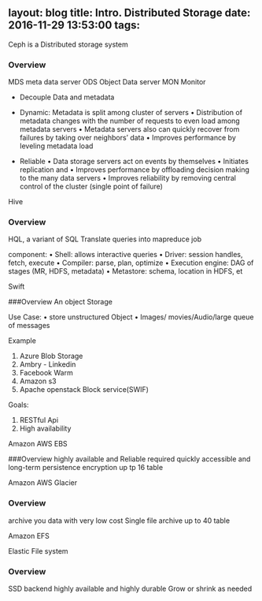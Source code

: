 layout: blog
title: Intro. Distributed Storage
date: 2016-11-29 13:53:00
tags:
---
Ceph is a Distributed storage system

### Overview
MDS  meta data server
ODS  Object Data server
MON   Monitor
- Decouple Data and metadata

- Dynamic:
Metadata is split among cluster of servers
• Distribution of metadata changes with the
number of requests to even load among
metadata servers
• Metadata servers also can quickly recover
from failures by taking over neighbors’
data
• Improves performance by leveling
metadata load

- Reliable
• Data storage servers act on events by
themselves
• Initiates replication and
• Improves performance by offloading
decision making to the many data servers
• Improves reliability by removing central
control of the cluster (single point of
failure)

Hive

### Overview

HQL, a variant of SQL
Translate queries into mapreduce job

component:
• Shell: allows interactive queries
• Driver: session handles, fetch, execute
• Compiler: parse, plan, optimize
• Execution engine: DAG of stages (MR,
HDFS, metadata)
• Metastore: schema, location in HDFS, et


Swift

###Overview
An object Storage

Use Case:
• store unstructured Object
• Images/ movies/Audio/large queue of messages

Example
1.  Azure Blob Storage
2.  Ambry - Linkedin
3.  Facebook Warm
4.  Amazon s3
5.  Apache openstack Block service(SWIF)

Goals:
1.  RESTful Api
2.  High availability


Amazon AWS EBS

###Overview
highly available and Reliable
required quickly accessible and long-term persistence
encryption
up tp 16 table

Amazon AWS Glacier

### Overview

archive you data with very low cost
Single file archive up to 40 table

Amazon EFS

Elastic File system

### Overview

SSD backend
highly available and highly durable
Grow or shrink as needed
